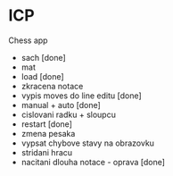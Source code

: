 # ICP
Chess app

- sach [done]
- mat
- load [done]
- zkracena notace
- vypis moves do line editu [done]
- manual + auto [done]
- cislovani radku + sloupcu
- restart [done]
- zmena pesaka
- vypsat chybove stavy na obrazovku
- stridani hracu
- nacitani dlouha notace - oprava [done]
